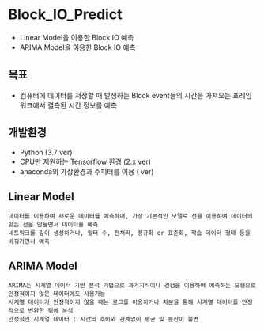 # Block_IO_Predict

- Linear Model을 이용한 Block IO 예측
- ARIMA Model을 이용한 Block IO 예측

## 목표

- 컴퓨터에 데이터를 저장할 때 발생하는 Block event들의 시간을 가져오는 프레임워크에서 결측된 시간 정보를 예측

## 개발환경

- Python (3.7 ver)
- CPU만 지원하는 Tensorflow 환경 (2.x ver)
- anaconda의 가상환경과 주피터를 이용 ( ver)

## Linear Model
```
데이터를 이용하여 새로운 데이터를 예측하며, 가장 기본적인 모델로 선을 이용하여 데이터의 맞는 선을 만들면서 데이터를 예측
네트워크를 깊이 생성하거나, 필터 수, 전처리, 정규화 or 표준화, 학습 데이터 형태 등을 바꿔가면서 예측
```
## ARIMA Model
```
ARIMA는 시계열 데이터 기반 분석 기법으로 과거지식이나 경험을 이용하여 예측하는 모형으로 안정적이지 않은 데이터에도 사용가능
시계열 데이터가 안정적이지 않을 때는 로그를 이용하거나 차분을 통해 시계열 데이터를 안정적으로 변환한 뒤에 분석
안정적인 시계열 데이터 : 시간의 추이와 관계없이 평균 및 분산이 불변
```
